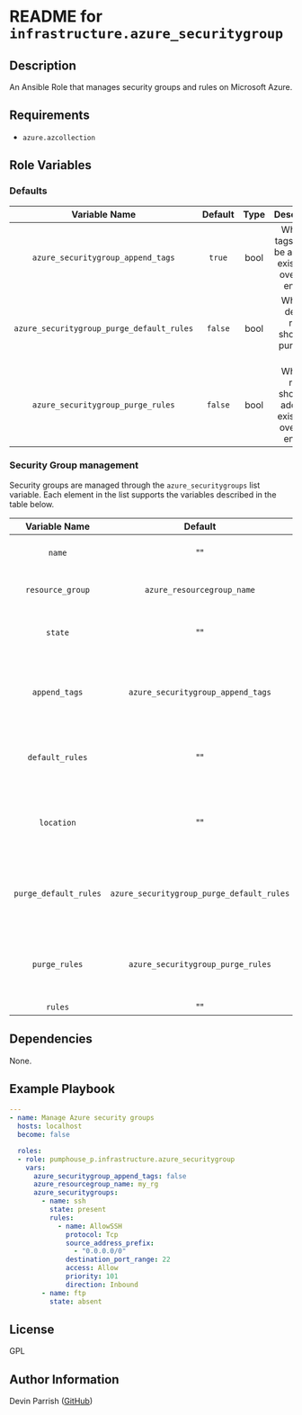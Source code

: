 # README for `infrastructure.azure_securitygroup`

## Description

An Ansible Role that manages security groups and rules on Microsoft Azure.

## Requirements

* `azure.azcollection`

## Role Variables

### Defaults

|               Variable Name               | Default | Type |                           Description                           |
|:-----------------------------------------:|:-------:|:----:|:---------------------------------------------------------------:|
|     `azure_securitygroup_append_tags`     | `true`  | bool | Whether tags should be added to existing or overwrite entirely  |
| `azure_securitygroup_purge_default_rules` | `false` | bool |          Whether default rules should be purged or not          |
|     `azure_securitygroup_purge_rules`     | `false` | bool | Whether rules should be added to existing or overwrite entirely |

### Security Group management

Security groups are managed through the `azure_securitygroups` list variable. Each element in the
list supports the variables described in the table below.

|     Variable Name     |                  Default                  | Required |    Type    |                          Description                           |
|:---------------------:|:-----------------------------------------:|:--------:|:----------:|:--------------------------------------------------------------:|
|        `name`         |                    ""                     |   yes    |    str     |                     Name of security group                     |
|   `resource_group`    |        `azure_resourcegroup_name`         |   yes    |    str     |                     Name of resource group                     |
|        `state`        |                    ""                     |   yes    |    str     |             Desired state (`present` or `absent`)              |
|     `append_tags`     |     `azure_securitygroup_append_tags`     |    no    |    bool    | Whether tags should be added to existing or overwrite entirely |
|    `default_rules`    |                    ""                     |    no    | list(dict) |           Set of default rules to shape traffic flow           |
|      `location`       |                    ""                     |    no    |    str     |     Azure location. Defaults to location of resource group     |
| `purge_default_rules` | `azure_securitygroup_purge_default_rules` |    no    |    bool    |       Remove existing rules not matching those provided        |
|     `purge_rules`     |     `azure_securitygroup_purge_rules`     |    no    |    bool    |       Remove existing rules not matching those provided        |
|        `rules`        |                    ""                     |    no    | list(dict) |                          Set of rules                          |


## Dependencies

None.

## Example Playbook

```yaml
---
- name: Manage Azure security groups
  hosts: localhost
  become: false

  roles:
  - role: pumphouse_p.infrastructure.azure_securitygroup
    vars:
      azure_securitygroup_append_tags: false
      azure_resourcegroup_name: my_rg
      azure_securitygroups:
        - name: ssh
          state: present
          rules:
            - name: AllowSSH
              protocol: Tcp
              source_address_prefix:
                - "0.0.0.0/0"
              destination_port_range: 22
              access: Allow
              priority: 101
              direction: Inbound
        - name: ftp
          state: absent
```

## License

GPL

## Author Information

Devin Parrish ([GitHub](https://github.com/pumphouse-p))